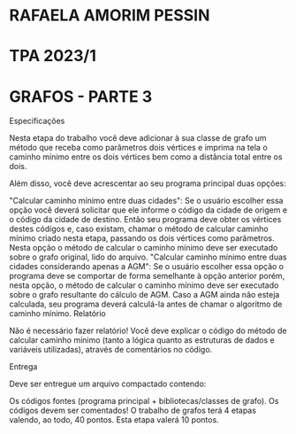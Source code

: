 # RAFAELA AMORIM PESSIN
# TPA 2023/1
# GRAFOS - PARTE 3

Especificações

Nesta etapa do trabalho você deve adicionar à sua classe de grafo um método que receba como parâmetros dois vértices e imprima na tela o caminho mínimo entre os dois vértices bem como a distância total entre os dois.

Além disso, você deve acrescentar ao seu programa principal duas opções:

"Calcular caminho mínimo entre duas cidades": Se o usuário escolher essa opção você deverá solicitar que ele informe o código da cidade de origem e o código da cidade de destino. Então seu programa deve obter os vértices destes códigos e, caso existam, chamar o método de calcular caminho mínimo criado nesta etapa, passando os dois vértices como parâmetros. Nesta opção o método de calcular o caminho mínimo deve ser executado sobre o grafo original, lido do arquivo.
"Calcular caminho mínimo entre duas cidades considerando apenas a AGM": Se o usuário escolher essa opção o programa deve se comportar de forma semelhante à opção anterior porém, nesta opção, o método de calcular o caminho mínimo deve ser executado sobre o grafo resultante do cálculo de AGM. Caso a AGM ainda não esteja calculada, seu programa deverá calculá-la antes de chamar o algoritmo de caminho mínimo.
Relatório

Não é necessário fazer relatório! Você deve explicar o código do método de calcular caminho mínimo (tanto a lógica quanto as estruturas de dados e variáveis utilizadas), através de comentários no código.

Entrega

Deve ser entregue um arquivo compactado contendo:

Os códigos fontes (programa principal + bibliotecas/classes de grafo). Os códigos devem ser comentados!
O trabalho de grafos terá 4 etapas valendo, ao todo, 40 pontos. Esta etapa valerá 10 pontos.